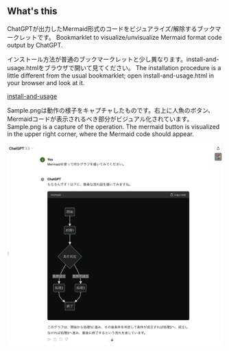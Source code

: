 ## What's this
ChatGPTが出力したMermaid形式のコードをビジュアライズ/解除するブックマークレットです。
Bookmarklet to visualize/unvisualize Mermaid format code output by ChatGPT.

インストール方法が普通のブックマークレットと少し異なります。install-and-usage.htmlをブラウザで開いて見てください。
The installation procedure is a little different from the usual bookmarklet; open install-and-usage.html in your browser and look at it.

[install-and-usage](install-and-usage.html)

Sample.pngは動作の様子をキャプチャしたものです。右上に人魚のボタン、Mermaidコードが表示されるべき部分がビジュアル化されています。
Sample.png is a capture of the operation. The mermaid button is visualized in the upper right corner, where the Mermaid code should appear.

![capture](sample.png)
